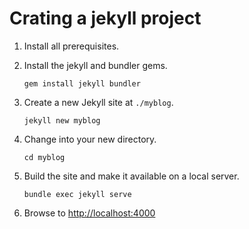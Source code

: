 # Crating a jekyll project



1. Install all prerequisites.
2. Install the jekyll and bundler gems.

   ```text
   gem install jekyll bundler
   ```

3. Create a new Jekyll site at `./myblog`.

   ```text
   jekyll new myblog
   ```

4. Change into your new directory.

   ```text
   cd myblog
   ```

5. Build the site and make it available on a local server.

   ```text
   bundle exec jekyll serve
   ```

6. Browse to [http://localhost:4000](http://localhost:4000/)

